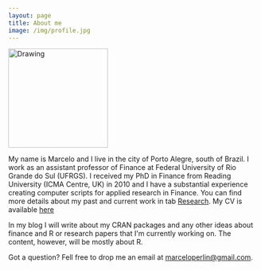 ```yaml
---
layout: page
title: About me
image: /img/profile.jpg
---
```


<img src="/img/profile.jpg" alt="Drawing" style="width: 200px;"/>


My name is Marcelo and I live in the city of Porto Alegre, south of Brazil. I work as an assistant professor of Finance at Federal University of Rio Grande do Sul (UFRGS). I received my PhD in Finance from Reading University (ICMA Centre, UK) in 2010 and I have a substantial experience creating computer scripts for applied research in Finance. You can find more details about my past and current work in tab [Research](/content/research). My CV is available [here](/content/cv/CV_msperlin_Latex.pdf)

In my blog I will write about my CRAN packages and any other ideas about finance and R or research papers that I'm currently working on. The content, however, will be mostly about R.

Got a question? Fell free to drop me an email at [marceloperlin@gmail.com](marceloperlin@gmail.com).


